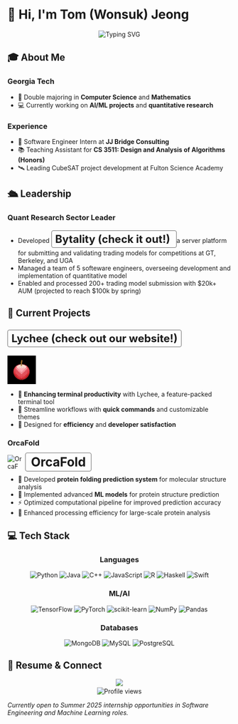 # 👋 Hi, I'm Tom (Wonsuk) Jeong

<div align="center">
  <img src="https://readme-typing-svg.demolab.com?font=Fira+Code&duration=3000&pause=1000&color=2F81F7&center=true&vCenter=true&width=435&lines=Software+Engineer;AI+%26+ML+Enthusiast;Mathematics+Student;Problem+Solver" alt="Typing SVG" />
</div>

## 🎓 About Me
### **Georgia Tech**
* 🏫 Double majoring in **Computer Science** and **Mathematics** 
* 💻 Currently working on **AI/ML projects** and **quantitative research**
### **Experience**
* 🚀 Software Engineer Intern at **JJ Bridge Consulting**
* 📚 Teaching Assistant for **CS 3511: Design and Analysis of Algorithms (Honors)**
* 🛰️ Leading CubeSAT project development at Fulton Science Academy

## 🛳️ Leadership
### **Quant Research Sector Leader**
* Developed  <a href="https://bytality.xyz" style="border: 1px solid #666; padding: 4px 8px; border-radius: 4px; text-decoration: none; font-size: 24px; font-weight: bold; line-height: 44px">Bytality (check it out!) </a>a server platform for submitting and validating trading models for competitions at GT, Berkeley, and UGA
* Managed a team of 5 softeware engineers, overseeing development and implementation of quantitative model
* Enabled and processed 200+ trading model submission with $20k+ AUM (projected to reach $100k by spring)

## 🔭 Current Projects
### <a href="https://lycheeterm.com" style="border: 1px solid #666; padding: 4px 8px; border-radius: 4px; text-decoration: none; font-size: 24px; font-weight: bold; line-height: 44px">Lychee (check out our website!)</a> 
<div style="display: flex; align-items: center; gap: 8px">
  <img src="./assets/lychee.jpg" width="64" height="64" alt="Lychee">
</div>

- 🌟 **Enhancing terminal productivity** with Lychee, a feature-packed terminal tool
- 🔗 Streamline workflows with **quick commands** and customizable themes
- 🚀 Designed for **efficiency** and **developer satisfaction**

### OrcaFold
<div style="display: flex; align-items: center; gap: 8px; height: 32px;">
  <img src="./assets/orcafold.png" width="32" height="32" alt="OrcaFold">
  <a href="https://github.com/yourusername/orcafold" style="display: flex; align-items: center; border: 1px solid #666; padding: 4px 12px; border-radius: 4px; text-decoration: none; font-size: 28px; font-weight: bold; height: 32px; line-height: 32px;">OrcaFold</a>
</div>

- 🧬 Developed **protein folding prediction system** for molecular structure analysis
- 🔬 Implemented advanced **ML models** for protein structure prediction
- ⚡ Optimized computational pipeline for improved prediction accuracy
- 🚀 Enhanced processing efficiency for large-scale protein analysis



## 💻 Tech Stack

<div align="center">

### Languages
![Python](https://img.shields.io/badge/Python-3776AB?style=for-the-badge&logo=python&logoColor=white)
![Java](https://img.shields.io/badge/Java-ED8B00?style=for-the-badge&logo=openjdk&logoColor=white)
![C++](https://img.shields.io/badge/C++-00599C?style=for-the-badge&logo=c%2B%2B&logoColor=white)
![JavaScript](https://img.shields.io/badge/JavaScript-F7DF1E?style=for-the-badge&logo=javascript&logoColor=black)
![R](https://img.shields.io/badge/R-276DC3?style=for-the-badge&logo=r&logoColor=white)
![Haskell](https://img.shields.io/badge/Haskell-5D4F85?style=for-the-badge&logo=haskell&logoColor=white)
![Swift](https://img.shields.io/badge/SwiftUI-F05138?style=for-the-badge&logo=swift&logoColor=white)

### ML/AI
![TensorFlow](https://img.shields.io/badge/TensorFlow-FF6F00?style=for-the-badge&logo=tensorflow&logoColor=white)
![PyTorch](https://img.shields.io/badge/PyTorch-EE4C2C?style=for-the-badge&logo=pytorch&logoColor=white)
![scikit-learn](https://img.shields.io/badge/ScikitLearn-F7931E?style=for-the-badge&logo=scikit-learn&logoColor=white)
![NumPy](https://img.shields.io/badge/NumPy-013243?style=for-the-badge&logo=numpy&logoColor=white)
![Pandas](https://img.shields.io/badge/Pandas-150458?style=for-the-badge&logo=pandas&logoColor=white)

### Databases
![MongoDB](https://img.shields.io/badge/MongoDB-4EA94B?style=for-the-badge&logo=mongodb&logoColor=white)
![MySQL](https://img.shields.io/badge/MySQL-4479A1?style=for-the-badge&logo=mysql&logoColor=white)
![PostgreSQL](https://img.shields.io/badge/PostgreSQL-316192?style=for-the-badge&logo=postgresql&logoColor=white)

</div>

## 📄 Resume & Connect
<div align="center">
  <a href="https://github.com/tjeong117/resume/blob/master/wjeong_resume.pdf">
    <img src="https://img.shields.io/badge/Resume-View%20PDF-blue?style=for-the-badge&logo=adobe-acrobat-reader">
  </a>
</div>

<div align="center">
  <img src="https://komarev.com/ghpvc/?username=yourusername&color=blueviolet&style=flat-square" alt="Profile views" />
</div>

*Currently open to Summer 2025 internship opportunities in Software Engineering and Machine Learning roles.*